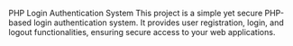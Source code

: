 PHP Login Authentication System
This project is a simple yet secure PHP-based login authentication system. It provides user registration, login, and logout functionalities, ensuring secure access to your web applications.

